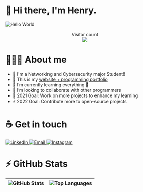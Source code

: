 # :wave: Hi there, I'm Henry.

<img src="https://raw.githubusercontent.com/sagar-viradiya/sagar-viradiya/master/resources/banner.png" alt="Hello World">
<p align="center"> 
  Visitor count<br>
  <img src="https://profile-counter.glitch.me/henry-the-vietnamese/count.svg" />
</p>

# 👩🏾‍💻 About me

- 👦 I'm a Networking and Cybersecurity major Student!!
- 🔭 This is my [website + programming portfolio](https://henry-the-vietnamese.github.io/cyberkungfu/)
- 🌱 I’m currently learning everything 🤣
- 👯 I’m looking to collaborate with other programmers
- 🥅 2021 Goal: Work on more projects to enhance my learning
- ⚡ 2022 Goal: Contribute more to open-source projects

# :coffee: Get in touch

<a target="_blank" href="https://www.linkedin.com/in/tanducmai/" target="_blank">
<img alt="LinkedIn" src="https://img.shields.io/badge/LinkedIn-0077B5?style=for-the-badge&logo=linkedin&logoColor=white" />
</a>

<a target="_blank" href="mailto:tan.duc.work@gmail.com" target="_blank">
<img alt="Email" src="https://img.shields.io/badge/Gmail-D14836?style=for-the-badge&logo=gmail&logoColor=white" />
</a>

<a target="_blank" href="https://www.instagram.com/henry.maii/" target="_blank">
<img alt="Instagram" src="https://img.shields.io/badge/Instagram-E4405F?style=for-the-badge&logo=instagram&logoColor=white" />
</a>


# :zap: GitHub Stats

| ![GitHub Stats](https://github-readme-stats.vercel.app/api?username=henry-the-vietnamese&theme=tokyonight&count_private=true&show_icons=true&hide_border=true)  |  ![Top Languages](https://github-readme-stats.vercel.app/api/top-langs/?username=henry-the-vietnamese&layout=compact&theme=tokyonight&hide_border=true") |
|      :---:      |      :---:      |